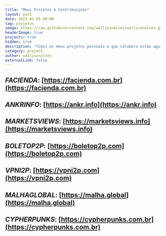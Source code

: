 ```yaml
---
title: "Meus Projetos e Contribuições"
layout: post
date: 2021-01-01 00:00
tag: projetos
image: https://raw.githubusercontent.com/wallisonalves/wallisonalves.github.io/master/assets/images/projetos.png
headerImage: true
projects: true
hidden: true
description: "Todos os meus projetos pessoais e que colaboro estão aqui!"
category: project
author: wallisonalves
externalLink: false
---
```


## _FACIENDA_: [https://facienda.com.br](https://facienda.com.br)
## _ANKRINFO_: [https://ankr.info](https://ankr.info)
## _MARKETSVIEWS_: [https://marketsviews.info](https://marketsviews.info)
## _BOLETOP2P_: [https://boletop2p.com](https://boletop2p.com)
## _VPNI2P_: [https://vpni2p.com](https://vpni2p.com)
## _MALHAGLOBAL_: [https://malha.global](https://malha.global)
## _CYPHERPUNKS_: [https://cypherpunks.com.br](https://cypherpunks.com.br)

